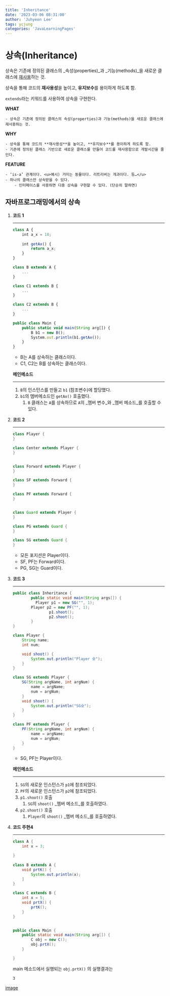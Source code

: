 ```yaml
---
title: 'Inheritance'
date: '2023-03-06 08:31:00'
author: 'Juhyeon Lee'
tags: ycjung
categories: 'JavaLearningPages'
---
```


# 상속(Inheritance)


상속은 기존에 정의된 클래스의 _속성(properties)_과 _기능(methods)_을 새로운 클래스에 <u>재사용</u>하는 것.


상속을 통해 코드의 **재사용성**을 높이고, **유지보수**를 용이하게 하도록 함.


`extends`라는 키워드를 사용하여 상속을 구현한다.


**WHAT**

	- 상속은 기존에 정의된 클래스의 속성(properties)과 기능(methods)을 새로운 클래스에 재사용하는 것.

**WHY**

	- 상속을 통해 코드의 **재사용성**을 높이고, **유지보수**를 용이하게 하도록 함.
	- 기존에 정의된 클래스 기반으로 새로운 클래스를 만들어 코드를 재사용함으로 개발시간을 줄인다.

**FEATURE**

	- ‘is-a’ 관계이다. <u>예시) 거미는 동물이다. 리트리버는 개과이다. 등…</u>
	- 하나의 클래스만 상속받을 수 있다.
		- 인터페이스를 사용하면 다중 상속을 구현할 수 있다. (단순히 말하면)

## 자바프로그래밍에서의 상속

1. **코드 1**

	---


	```javascript
	class A {
		int a_x = 10;
		
		int getAx() {
			return a_x;
		}
	}
	
	class B extends A {
		...
	}
	
	class C1 extends B {
		...
	}
	
	class C2 extends B {
		...
	}
	
	public class Main {
		public static void main(String arg[]) {
			B b1 = new B();
			System.out.println(b1.getAx());
		}
	}
	```

	- B는 A를 상속하는 클래스이다.
	- C1, C2는 B를 상속하는 클래스이다.

	**메인메소드**


	---

	1. `B`의 인스턴스를 만들고 `b1` (참조변수)에 할당했다.
	2. `b1`의 멤버메소드인 `getAx()` 호출했다.
		1. `B` 클래스는 `A`를 상속하므로 `A`의 _멤버 변수_와 _멤버 메소드_를 호출할 수 있다.
1. **코드 2**

	---


	```java
	class Player {
	}
	
	class Center extends Player {
	}
	
	
	class Forward extends Player {
	}
	
	class SF extends Forward {
	}
	
	class PF extends Forward {
	}
	
	
	class Guard extends Player {
	}
	
	class PG extends Guard {
	}
	
	class SG extends Guard {
	}
	```

	- 모든 포지션은 Player이다.
	- SF, PF는 Forward이다.
	- PG, SG는 Guard이다.
1. **코드 3**

	---


	```java
	public class Inheritance {
			public static void main(String args[]) {
		      Player p1 = new SG("", 1);
	        Player p2 = new PF("", 1);
					p1.shoot();
					p2.shoot();
			}
	}
	
	class Player {
	    String name;
	    int num;
	
	    void shoot() {
	        System.out.println("Player 슛");
	    }
	}
	
	class SG extends Player {
	    SG(String argName, int argNum) {
	        name = argName;
	        num = argNum;
	    }
	    void shoot() {
	        System.out.println("SG슛");
	    }
	}
	
	class PF extends Player {
	    PF(String argName, int argNum) {
	        name = argName;
	        num = argNum;
	    }
	}
	```

	- SG, PF는 Player이다.

	**메인메소드**


	---

	1. `SG`의 새로운 인스턴스가 `p1`에 참조되었다.
	2. `PF`의 새로운 인스턴스가 `p2`에 참조되었다.
	3. `p1.shoot()` 호출
		1. `SG`의 `shoot()` _멤버 메소드_를 호출하였다.
	4. `p2.shoot()` 호출
		1. `Player`의 `shoot()` _멤버 메소드_를 호출하였다.
1. **코드 주현4**

	---


	```java
	class A {
		int x = 3;
	
	}
		
	class B extends A {
		void prtK() {
			System.out.println(x);
		]
	}
	
	class C extends B {
		int x = 5;
		void prtX() {
			prtK();
		}
	}
	
	
	public class Main {
		public static void main(String arg[]) {
			C obj = new C();
			obj.prtX();
		}
	
	}
	```


	main 메소드에서 실행되는 `obj.prtX()` 의 실행결과는


	`3`


[image](https://s3.us-west-2.amazonaws.com/secure.notion-static.com/843a3e28-0b41-4069-8179-99966a9abb82/Polymorphism.pdf?X-Amz-Algorithm=AWS4-HMAC-SHA256&X-Amz-Content-Sha256=UNSIGNED-PAYLOAD&X-Amz-Credential=AKIAT73L2G45EIPT3X45%2F20230330%2Fus-west-2%2Fs3%2Faws4_request&X-Amz-Date=20230330T020249Z&X-Amz-Expires=3600&X-Amz-Signature=27548313cfb007c6872b84b33cc2bee6f51adcb8d9d8a96f91abe8c0f901afab&X-Amz-SignedHeaders=host&x-id=GetObject)

